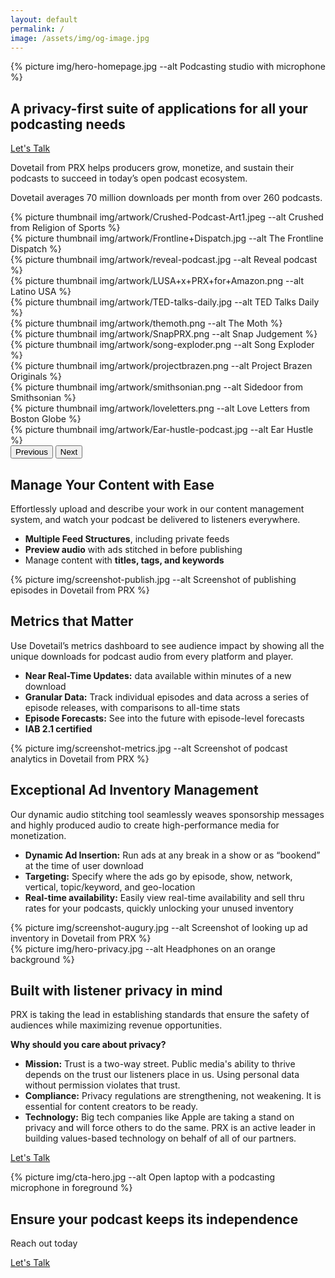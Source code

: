```yaml
---
layout: default
permalink: /
image: /assets/img/og-image.jpg
---
```


<section class="text-white lede hero px-5 pb-5 m-0">
  <div class="hero-image">
    <div>
    {% picture img/hero-homepage.jpg --alt Podcasting studio with microphone %}
    </div>
  </div>
  <div class="hero-content container col-xxl-8">
    <div class="row">
      <div class="col-md-8">
        <div class="hero-content-inner">
          <h1 class="mb-4 fw-bold">A privacy-first suite of applications for all your podcasting needs</h1>
          <div class="d-grid gap-2 d-sm-flex">
            <a href="{% link pages/contact.md %}" type="button" class="btn btn-primary btn-lg px-4 gap-3">Let's Talk</a>
          </div>
        </div>
      </div>
    </div>
  </div>
</section>

<section class="bg-x-blue text-white p-5">
  <div class="container col-xxl-8">
    <p class="fs-3 mb-4">Dovetail from PRX helps producers grow, monetize, and sustain their podcasts to succeed in today’s open podcast ecosystem.</p>
    <p class="fs-4 mb-4">Dovetail averages 70 million downloads per month from over 260 podcasts.</p>
    <div id="logoCarouselControls" class="carousel slide" data-bs-ride="carousel">
      <div class="carousel-inner">
        <div class="carousel-item active">
          <div class="row thumbnail-gallery pb-4">
            <div class="col d-flex align-items-center justify-content-center">
              {% picture thumbnail img/artwork/Crushed-Podcast-Art1.jpeg --alt Crushed from Religion of Sports %}
            </div>
            <div class="col d-flex align-items-center justify-content-center">
              {% picture thumbnail img/artwork/Frontline+Dispatch.jpg --alt The Frontline Dispatch %}
            </div>
            <div class="col d-flex align-items-center justify-content-center">
              {% picture thumbnail img/artwork/reveal-podcast.jpg --alt Reveal podcast %}
            </div>
            <div class="col d-flex align-items-center justify-content-center">
              {% picture thumbnail img/artwork/LUSA+x+PRX+for+Amazon.png --alt Latino USA %}
            </div>
          </div>
        </div>
        <div class="carousel-item">
          <div class="row g-3 thumbnail-gallery pb-4">
            <div class="col d-flex align-items-center justify-content-center">
              {% picture thumbnail img/artwork/TED-talks-daily.jpg --alt TED Talks Daily %}
            </div>
            <div class="col d-flex align-items-center justify-content-center">
              {% picture thumbnail img/artwork/themoth.png --alt The Moth %}
            </div>
            <div class="col d-flex align-items-center justify-content-center">
              {% picture thumbnail img/artwork/SnapPRX.png --alt Snap Judgement %}
            </div>
            <div class="col d-flex align-items-center justify-content-center">
              {% picture thumbnail img/artwork/song-exploder.png --alt Song Exploder %}
            </div>
          </div>
        </div>
        <div class="carousel-item">
          <div class="row g-3 thumbnail-gallery pb-4">
            <div class="col d-flex align-items-center justify-content-center">
              {% picture thumbnail img/artwork/projectbrazen.png --alt Project Brazen Originals %}
            </div>
            <div class="col d-flex align-items-center justify-content-center">
              {% picture thumbnail img/artwork/smithsonian.png --alt Sidedoor from Smithsonian %}
            </div>
            <div class="col d-flex align-items-center justify-content-center">
              {% picture thumbnail img/artwork/loveletters.png --alt Love Letters from Boston Globe %}
            </div>
            <div class="col d-flex align-items-center justify-content-center">
              {% picture thumbnail img/artwork/Ear-hustle-podcast.jpg --alt Ear Hustle %}
            </div>
          </div>
        </div>
      </div>
      <button class="carousel-control-prev" type="button" data-bs-target="#logoCarouselControls" data-bs-slide="prev">
        <span class="carousel-control-prev-icon" aria-hidden="true"></span>
        <span class="visually-hidden">Previous</span>
      </button>
      <button class="carousel-control-next" type="button" data-bs-target="#logoCarouselControls" data-bs-slide="next">
        <span class="carousel-control-next-icon" aria-hidden="true"></span>
        <span class="visually-hidden">Next</span>
      </button>
    </div>
  </div>
</section>

<section class="bg-white p-5">
  <div class="container col-xxl-8">
    <div class="row">
      <div class="col-md-6">
        <h2 class="display-6">Manage Your Content with Ease</h2>
        <p class="fs-5 mt-2">Effortlessly upload and describe your work in our content management system, and watch your podcast be delivered to listeners everywhere.</p>
        <ul class="mb-4">
          <li><strong>Multiple Feed Structures</strong>, including private feeds</li>
          <li><strong>Preview audio</strong> with ads stitched in before publishing</li>
          <li>Manage content with <strong>titles, tags, and keywords</strong></li>
        </ul>
      </div>
      <div class="col-md-6 pb-4 d-flex align-items-center">
        <div class="container p-0 product-image">
          {% picture img/screenshot-publish.jpg --alt Screenshot of publishing episodes in Dovetail from PRX %}
        </div>
      </div>
    </div>
  </div>
</section>

<section class="bg-gray-x p-5">
  <div class="container col-xxl-8">
    <div class="row">
      <div class="col-md-6">
        <h2 class="display-6 lh-1 mb-3">Metrics that Matter</h2>
        <p class="fs-5 mt-2">Use Dovetail’s metrics dashboard to see audience impact by showing all the unique downloads for podcast audio from every platform and player. </p>
        <ul class="mb-4">
          <li><strong>Near Real-Time Updates:</strong> data available within minutes of a new download</li>
          <li><strong>Granular Data:</strong> Track individual episodes and data across a series of episode releases, with comparisons to all-time stats</li>
          <li><strong>Episode Forecasts:</strong> See into the future with episode-level forecasts</li>
          <li><strong>IAB 2.1 certified</strong></li>
        </ul>
      </div>
      <div class="col-md-6 pb-4 d-flex align-items-center">
        <div class="container p-0 product-image">
          {% picture img/screenshot-metrics.jpg --alt Screenshot of podcast analytics in Dovetail from PRX %}
        </div>
      </div>
    </div>
  </div>
</section>

<section class="bg-white p-5">
  <div class="container col-xxl-8">
    <div class="row">
      <div class="col-md-6">
        <h2 class="display-6 lh-1 mb-3">Exceptional Ad Inventory Management</h2>
        <p class="fs-5 mt-2">Our dynamic audio stitching tool seamlessly weaves sponsorship messages and highly produced audio to create high-performance media for monetization.</p>
        <ul class="mb-4">
          <li><strong>Dynamic Ad Insertion:</strong> Run ads at any break in a show or as “bookend” at the time of user download </li>
          <li><strong>Targeting:</strong> Specify where the ads go by episode, show, network, vertical, topic/keyword, and geo-location</li>
          <li><strong>Real-time availability:</strong>  Easily view real-time availability and sell thru rates for your podcasts, quickly unlocking your unused inventory</li>
        </ul>
      </div>
      <div class="col-md-6 pb-4 d-flex align-items-center">
        <div class="container p-0 product-image">
          {% picture img/screenshot-augury.jpg --alt Screenshot of looking up ad inventory in Dovetail from PRX %}
        </div>
      </div>
    </div>
  </div>
</section>

<!-- #Blockquote
<section class="bg-x-blue section-quote text-white p-5">
  <div class="container col-xxl-8">
    <div class="row">
      <figure class="col-md-8 mb-0 pb-0">
        <blockquote class="blockquote mt-2">
          <p class="display-6">A well-known quote, contained in a blockquote element.</p>
        </blockquote>
        <figcaption class="blockquote-footer">
          Someone famous in <cite title="Source Title">Source Title</cite>
        </figcaption>
      </figure>
      <div class="quote-mark icon-svg d-flex justify-content-center col-4">
        <img src="/assets/img/quote.svg" alt="quotation mark" aria-hidden="true" class="" width="100" height="79" />
      </div>
    </div>
  </div>
</section>
-->

<section class="hero p-5">
  <div class="hero-image">
    <div>
    {% picture img/hero-privacy.jpg --alt Headphones on an orange background %}
    </div>
  </div>
  <div class="hero-content container col-xxl-8">
    <div class="row">
      <div class="col-md-8">
        <div class="hero-content-inner">
          <h2 class="display-6 mb-4">Built with listener privacy in mind</h2>
          <p class="fs-5">PRX is taking the lead in establishing standards that ensure the safety of audiences while maximizing revenue opportunities.</p>
          <p class="fs-5"><strong>Why should you care about privacy?</strong></p>
          <div class="row g-4">
            <div class="col d-flex align-items-start">
              <div>
                <ul>
                  <li><strong>Mission:</strong> Trust is a two-way street. Public media's ability to thrive depends on the trust our listeners place in us.  Using personal data without permission violates that trust.</li>
                  <li><strong>Compliance:</strong> Privacy regulations are strengthening, not weakening.  It is essential for content creators to be ready.</li>
                  <li><strong>Technology:</strong>  Big tech companies like Apple are taking a stand on privacy and will force others to do the same. PRX is an active leader in building values-based technology on behalf of all of our partners.</li>
                </ul>
              </div>
            </div>
          </div>
          <p class="mb-4"><a href="{% link pages/contact.md %}" type="button" class="btn btn-primary px-4 gap-3">Let's Talk</a></p>
        </div>
      </div>
    </div>
  </div>
</section>

<aside class="text-white hero p-5 m-0 cta">
  <div class="hero-image">
    <div>{% picture img/cta-hero.jpg --alt Open laptop with a podcasting microphone in foreground %}</div>
  </div>
  <div class="hero-content container col-xxl-8 text-center py-4">
    <div class="hero-content-inner">
      <h2 class="display-6 pt-4">Ensure your podcast keeps its independence</h2>
      <p class="fs-3 mt-2 mb-4">Reach out today</p>
      <p class="text-center"><a href="{% link pages/contact.md %}" type="button" class="btn btn-primary px-4 gap-3">Let's Talk</a></p>
    </div>
  </div>
</aside>

